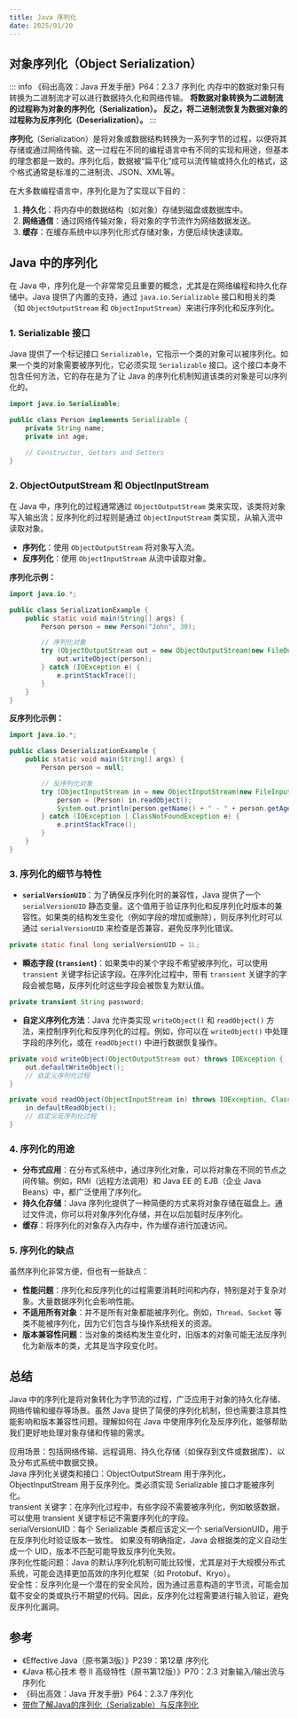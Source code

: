 ```yaml
---
title: Java 序列化
date: 2025/01/20
---
```


## 对象序列化（Object Serialization）

::: info 《码出高效：Java&nbsp;开发手册》P64：2.3.7&nbsp;序列化
内存中的数据对象只有转换为二进制流才可以进行数据持久化和网络传输。
**将数据对象转换为二进制流的过程称为对象的序列化（Serialization）。
反之，将二进制流恢复为数据对象的过程称为反序列化（Deserialization）。**
:::


**序列化**（Serialization）是将对象或数据结构转换为一系列字节的过程，以便将其存储或通过网络传输。这一过程在不同的编程语言中有不同的实现和用途，但基本的理念都是一致的。序列化后，数据被“扁平化”成可以流传输或持久化的格式，这个格式通常是标准的二进制流、JSON、XML等。

在大多数编程语言中，序列化是为了实现以下目的：

1. **持久化**：将内存中的数据结构（如对象）存储到磁盘或数据库中。
2. **网络通信**：通过网络传输对象，将对象的字节流作为网络数据发送。
3. **缓存**：在缓存系统中以序列化形式存储对象，方便后续快速读取。

## Java 中的序列化

在 Java 中，序列化是一个非常常见且重要的概念，尤其是在网络编程和持久化存储中。Java 提供了内置的支持，通过 `java.io.Serializable` 接口和相关的类（如 `ObjectOutputStream` 和 `ObjectInputStream`）来进行序列化和反序列化。

### 1. **Serializable 接口**

Java 提供了一个标记接口 `Serializable`，它指示一个类的对象可以被序列化。如果一个类的对象需要被序列化，它必须实现 `Serializable` 接口。这个接口本身不包含任何方法，它的存在是为了让 Java 的序列化机制知道该类的对象是可以序列化的。

```java
import java.io.Serializable;

public class Person implements Serializable {
    private String name;
    private int age;

    // Constructor, Getters and Setters
}
```

### 2. **ObjectOutputStream 和 ObjectInputStream**

在 Java 中，序列化的过程通常通过 `ObjectOutputStream` 类来实现，该类将对象写入输出流；反序列化的过程则是通过 `ObjectInputStream` 类实现，从输入流中读取对象。

- **序列化**：使用 `ObjectOutputStream` 将对象写入流。
- **反序列化**：使用 `ObjectInputStream` 从流中读取对象。

**序列化示例：**

```java
import java.io.*;

public class SerializationExample {
    public static void main(String[] args) {
        Person person = new Person("John", 30);

        // 序列化对象
        try (ObjectOutputStream out = new ObjectOutputStream(new FileOutputStream("person.ser"))) {
            out.writeObject(person);
        } catch (IOException e) {
            e.printStackTrace();
        }
    }
}
```

**反序列化示例：**

```java
import java.io.*;

public class DeserializationExample {
    public static void main(String[] args) {
        Person person = null;

        // 反序列化对象
        try (ObjectInputStream in = new ObjectInputStream(new FileInputStream("person.ser"))) {
            person = (Person) in.readObject();
            System.out.println(person.getName() + " - " + person.getAge());
        } catch (IOException | ClassNotFoundException e) {
            e.printStackTrace();
        }
    }
}
```

### 3. **序列化的细节与特性**

- **`serialVersionUID`**：为了确保反序列化时的兼容性，Java 提供了一个 `serialVersionUID` 静态变量。这个值用于验证序列化和反序列化时版本的兼容性。如果类的结构发生变化（例如字段的增加或删除），则反序列化时可以通过 `serialVersionUID` 来检查是否兼容，避免反序列化错误。

```java
private static final long serialVersionUID = 1L;
```

- **瞬态字段 (`transient`)**：如果类中的某个字段不希望被序列化，可以使用 `transient` 关键字标记该字段。在序列化过程中，带有 `transient` 关键字的字段会被忽略，反序列化时这些字段会被恢复为默认值。

```java
private transient String password;
```

- **自定义序列化方法**：Java 允许类实现 `writeObject()` 和 `readObject()` 方法，来控制序列化和反序列化的过程。例如，你可以在 `writeObject()` 中处理字段的序列化，或在 `readObject()` 中进行数据恢复操作。

```java
private void writeObject(ObjectOutputStream out) throws IOException {
    out.defaultWriteObject();
    // 自定义序列化过程
}

private void readObject(ObjectInputStream in) throws IOException, ClassNotFoundException {
    in.defaultReadObject();
    // 自定义反序列化过程
}
```

### 4. **序列化的用途**

- **分布式应用**：在分布式系统中，通过序列化对象，可以将对象在不同的节点之间传输。例如，RMI（远程方法调用）和 Java EE 的 EJB（企业 Java Beans）中，都广泛使用了序列化。
- **持久化存储**：Java 序列化提供了一种简便的方式来将对象存储在磁盘上。通过文件流，你可以将对象序列化存储，并在以后加载时反序列化。
- **缓存**：将序列化的对象存入内存中，作为缓存进行加速访问。

### 5. **序列化的缺点**

虽然序列化非常方便，但也有一些缺点：

- **性能问题**：序列化和反序列化的过程需要消耗时间和内存，特别是对于复杂对象。大量数据序列化会影响性能。
- **不适用所有对象**：并不是所有对象都能被序列化。例如，`Thread`、`Socket` 等类不能被序列化，因为它们包含与操作系统相关的资源。
- **版本兼容性问题**：当对象的类结构发生变化时，旧版本的对象可能无法反序列化为新版本的类，尤其是当字段变化时。

## 总结

Java 中的序列化是将对象转化为字节流的过程，广泛应用于对象的持久化存储、网络传输和缓存等场景。虽然 Java 提供了简便的序列化机制，但也需要注意其性能影响和版本兼容性问题。理解如何在 Java 中使用序列化及反序列化，能够帮助我们更好地处理对象存储和传输的需求。


应用场景：包括网络传输、远程调用、持久化存储（如保存到文件或数据库）、以及分布式系统中数据交换。  
Java 序列化关键类和接口：ObjectOutputStream 用于序列化，ObjectInputStream 用于反序列化。类必须实现 Serializable 接口才能被序列化。  
transient 关键字：在序列化过程中，有些字段不需要被序列化，例如敏感数据，可以使用 transient 关键字标记不需要序列化的字段。  
serialVersionUID：每个 Serializable 类都应该定义一个 serialVersionUID，用于在反序列化时验证版本一致性。
如果没有明确指定，Java 会根据类的定义自动生成一个 UID，版本不匹配可能导致反序列化失败。  
序列化性能问题：Java 的默认序列化机制可能比较慢，尤其是对于大规模分布式系统，可能会选择更加高效的序列化框架（如 Protobuf、Kryo）。  
安全性：反序列化是一个潜在的安全风险，因为通过恶意构造的字节流，可能会加载不安全的类或执行不期望的代码。因此，反序列化过程需要进行输入验证，避免反序列化漏洞。  

## 参考

- 《Effective Java（原书第3版）》P239：第12章 序列化
- 《Java 核心技术 卷 Ⅱ 高级特性（原书第12版）》P70：2.3 对象输入/输出流与序列化
- 《码出高效：Java 开发手册》P64：2.3.7 序列化
- [带你了解Java的序列化（Serializable）与反序列化](https://cloud.tencent.com/developer/article/1655892)